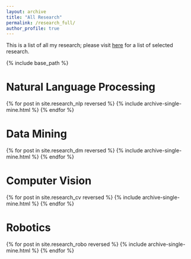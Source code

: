 ```yaml
---
layout: archive
title: "All Research"
permalink: /research_full/
author_profile: true
---
```


This is a list of all my research; please visit [here](/research/) for a list of selected research.

{% include base_path %}

# Natural Language Processing

{% for post in site.research_nlp reversed %}
  {% include archive-single-mine.html %}
{% endfor %}

# Data Mining

{% for post in site.research_dm reversed %}
  {% include archive-single-mine.html %}
{% endfor %}

# Computer Vision

{% for post in site.research_cv reversed %}
  {% include archive-single-mine.html %}
{% endfor %}

# Robotics

{% for post in site.research_robo reversed %}
  {% include archive-single-mine.html %}
{% endfor %}
